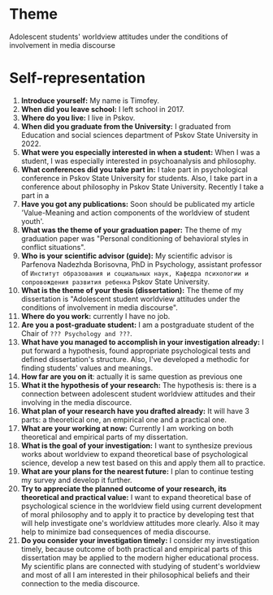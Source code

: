 # Theme

Adolescent students' worldview attitudes under the conditions of involvement in
media discourse

# Self-representation

1. **Introduce yourself:** My name is Timofey. 
2. **When did you leave school:** I left school in 2017.
3. **Where do you live:** I live in Pskov.
4. **When did you graduate from the University:** I graduated from Education and social sciences department of Pskov State University in 2022.
5. **What were you especially interested in when a student:** When I was a student, I was especially interested in psychoanalysis and philosophy.
6. **What conferences did you take part in:** I take part in psychological conference in Pskov State University for students. Also, I take part in a conference about philosophy in Pskov State University. Recently I take a part in a 
7. **Have you got any publications:** Soon should be publicated my article 'Value-Meaning and action components of the worldview of student youth'.
8. **What was the theme of your graduation paper:** The theme of my graduation paper was "Personal conditioning of behavioral styles in conflict situations".
9. **Who is your scientific advisor (guide):** My scientific advisor is Parfenova Nadezhda Borisovna, PhD in Psychology, assistant professor of `Институт образования и социальных наук, Кафедра психологии и сопровождения развития ребенка` Pskov State University.
10. **What is the theme of your thesis (dissertation):** The theme of my dissertation is "Adolescent student worldview attitudes under the conditions of involvement in media discourse".
11. **Where do you work:** currently I have no job.
12. **Are you a post-graduate student:** I am a postgraduate student of the Chair of `??? Psychology and ???`.
13. **What have you managed to accomplish in your investigation already:** I put forward a hypothesis, found appropriate psychological tests and defined dissertation's structure. Also, I've developed a methodic for finding students' values and meanings.
14. **How far are you on it**: actually it is same question as previous one
15. **What it the hypothesis of your research:** The hypothesis is: there is a connection between adolescent student worldview attitudes and their involving in the media discource.
16. **What plan of your research have you drafted already:** It will have 3 parts: a theoretical one, an empirical one and a practical one.
17. **What are your working at now:** Currently I am working on both theoretical and empirical parts of my dissertation.
18. **What is the goal of your investigation:** I want to synthesize previous works about worldview to expand theoretical base of psychological science, develop a new test based on this and apply them all to practice.
19. **What are your plans for the nearest future:** I plan to continue testing my survey and develop it further.
20. **Try to appreciate the planned outcome of your research, its theoretical and practical value:** I want to expand theoretical base of psychological science in the worldview field using current development of moral philosophy and to apply it to practice by developing test that will help investigate one's worldview attitudes more clearly. Also it may help to minimize bad consequences of media discourse.
21. **Do you consider your investigation timely:** I consider my investigation timely, because outcome of both practical and empirical parts of this dissertation may be applied to the modern higher educational process. My scientific plans are connected with studying of student's worldview and most of all I am interested in their philosophical beliefs and their connection to the media discource.